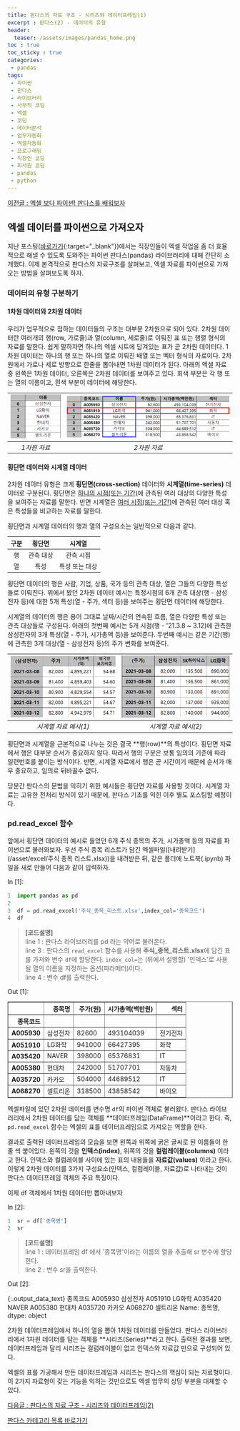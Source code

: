```yaml
---
title: 판다스의 자료 구조 - 시리즈와 데이터프레임(1)
excerpt : 판다스(2) - 데이터의 유형
header:
  teaser: /assets/images/pandas_home.png
toc : true
toc_sticky : true
categories: 
 - pandas
tags:
 - 파이썬
 - 판다스
 - 라이브러리
 - 사무직 코딩
 - 엑셀
 - 코딩
 - 데이터분석
 - 업무자동화
 - 엑셀자동화
 - 프로그래밍
 - 직장인 코딩
 - 회사원 코딩
 - pandas
 - python
---
```


[이전글 : 엑셀 보다 파이썬! 판다스를 배워보자](/pandas/pandas1)


## 엑셀 데이터를 파이썬으로 가져오자

지난 포스팅([바로가기](https://maeng-gun.github.io/pandas/pandas1/){:target="_blank"})에서는 직장인들이 엑셀 작업을 좀 더 효율적으로
해낼 수 있도록 도와주는 파이썬 판다스(pandas) 라이브러리에 대해 간단히 소개했다. 이제 본격적으로 판다스의 자료구조를
살펴보고, 엑셀 자료를 파이썬으로 가져오는 방법을 살펴보도록 하자. 

### 데이터의 유형 구분하기 

#### 1차원 데이터와 2차원 데이터

우리가 업무적으로 접하는 데이터들의 구조는 대부분 2차원으로 되어 있다. 
2차원 데이터란 여러개의 행(row, 가로줄)과 열(column, 세로줄)로 이뤄진 표 또는 행렬 형식의 자료를 말한다. 
쉽게 말하자면 하나의 엑셀 시트에 담겨있는 표가 곧 2차원 데이터다. 
1차원 데이터는 하나의 행 또는 하나의 열로 이뤄진 배열 또는 벡터 형식의 자료이다. 
2차원에서 가로나 세로 방향으로 한줄을 뽑아내면 1차원 데이터가 된다. 아래의 엑셀 자료 중 왼쪽은 1차원 데이터, 오른쪽은 2차원 데이터를 보여주고 있다. 
회색 부분은 각 행 또는 열의 이름이고, 흰색 부분이 데이터에 해당한다. 
  
|![pandas_2_1](/assets/images/pandas_2_1.png)|![pandas_2_2](/assets/images/pandas_2_2.png)|
|:---:|:---:|
|_1차원 자료_|_2차원 자료_|  

#### 횡단면 데이터와 시계열 데이터

2차원 데이터 유형은 크게 **횡단면(cross-section)** 데이터와 **시계열(time-series)** 데이터로 구분된다. 
횡단면은 <u>하나의 시점(또는 기간)</u>에 관측된 여러 대상의 다양한 특성을 보여주는 자료를 말한다. 
반면 시계열은 <u>여러 시점(또는 기간)</u>에 관측된 여러 대상 혹은 특성들을 비교하는 자료를 말한다.

횡단면과 시계열 데이터의 행과 열의 구성요소는 일반적으로 다음과 같다.

| 구분 | 횡단면 | 시계열 |   
|:---:|:---:|:---:|
| 행 | 관측 대상 | 관측 시점 |   
| 열 | 특성 | 특성 또는 대상 |  

횡단면 데이터의 행은 사람, 기업, 상품, 국가 등의 관측 대상, 열은 그들의 다양한 특성들로 이뤄진다. 위에서 봤던
2차원 데이터 예시는 특정시점의 6개 관측 대상(행 - 삼성전자 등)에 대한 5개 특성(열 - 주가, 섹터 등)을 보여주는
횡단면 데이터에 해당한다.

시계열의 데이터의 행은 용어 그대로 날짜/시간의 연속된 흐름, 열은 다양한 특성 또는 관측 대상들로 구성된다. 
아래의 첫번째 예시는 5개 시점(행 - '21.3.8 ~ 3.12)에 관측한 삼성전자의 3개 특성(열 - 주가, 시가총액 등)을
보여준다. 두번째 예시는 같은 기간(행)에 관측한 3개 대상(열 - 삼성전자 등)의 주가 변화를 보여준다.

|![pandas_2_3](/assets/images/pandas_2_3.png)|![pandas_2_4](/assets/images/pandas_2_4.png)|
|:---:|:---:|
|_시계열 자료 예시(1)_|_시계열 자료 예시(2)_|  

횡단면과 시계열을 근본적으로 나누는 것은 결국 **행(row)**의 특성이다. 횡단면 자료에서 행은 대부분 순서가
중요하지 않다. 따라서 행의 구분은 보통 임의의 기준에 따라 일련번호를 붙이는 방식이다. 반면, 시계열 자료에서
행은 곧 시간이기 때문에 순서가 매우 중요하고, 임의로 뒤바꿀수 없다.

당분간 판다스의 문법을 익히기 위한 예시들은 횡단면 자료를 사용할 것이다. 시계열 자료는 고유한 전처리 방식이
있기 때문에, 판다스 기초를 익힌 이후 별도 포스팅할 예정이다.

### pd.read_excel 함수

앞에서 횡단면 데이터의 예시로 들었던 6개 주식 종목의 주가, 시가총액 등의 자료를 파이썬으로 불러와보자. 우선 주식 종목 리스트가 담긴 엑셀파일([내려받기](/asset/excel/주식 종목 리스트.xlsx))을 내려받은 뒤, 같은 폴더에 노트북(.ipynb) 파일을 새로 만들어 다음과 같이 입력하자. 

<div class="prompt input_prompt">
In&nbsp;[1]:
</div>

```python
1  import pandas as pd
2 
3  df = pd.read_excel('주식_종목_리스트.xlsx',index_col='종목코드')
4  df
```

> **[코드설명]**  
> line 1 : 판다스 라이브러리를 pd 라는 약어로 불러온다.  
> line 3 : 판다스의 `read_excel` 함수를 사용해 **주식_종목_리스트.xlsx**에 담긴 표를 가져와 변수 `df`에 할당한다. `index_col=`는 (뒤에서 설명할) '인덱스'로 사용될 열의 이름을 지정하는 옵션(파라메터)이다.     
> line 4 : 변수 df를 출력한다.

<div class="prompt output_prompt">
Out&nbsp;[1]:
</div>




<div markdown="0">
<div>
<style scoped>
    .dataframe tbody tr th:only-of-type {
        vertical-align: middle;
    }

    .dataframe tbody tr th {
        vertical-align: top;
    }

    .dataframe thead th {
        text-align: right;
    }
</style>
<table border="1" class="dataframe">
  <thead>
    <tr style="text-align: right;">
      <th></th>
      <th>종목명</th>
      <th>주가(원)</th>
      <th>시가총액(백만원)</th>
      <th>섹터</th>
    </tr>
    <tr>
      <th>종목코드</th>
      <th></th>
      <th></th>
      <th></th>
      <th></th>
    </tr>
  </thead>
  <tbody>
    <tr>
      <th>A005930</th>
      <td>삼성전자</td>
      <td>82600</td>
      <td>493104039</td>
      <td>전기전자</td>
    </tr>
    <tr>
      <th>A051910</th>
      <td>LG화학</td>
      <td>941000</td>
      <td>66427395</td>
      <td>화학</td>
    </tr>
    <tr>
      <th>A035420</th>
      <td>NAVER</td>
      <td>398000</td>
      <td>65376831</td>
      <td>IT</td>
    </tr>
    <tr>
      <th>A005380</th>
      <td>현대차</td>
      <td>242000</td>
      <td>51707701</td>
      <td>자동차</td>
    </tr>
    <tr>
      <th>A035720</th>
      <td>카카오</td>
      <td>504000</td>
      <td>44689512</td>
      <td>IT</td>
    </tr>
    <tr>
      <th>A068270</th>
      <td>셀트리온</td>
      <td>318500</td>
      <td>43858542</td>
      <td>바이오</td>
    </tr>
  </tbody>
</table>
</div>
</div>




엑셀파일에 있던 2차원 데이터를 변수명 `df`의 파이썬 객체로 불러왔다. 판다스 라이브러리에서 2차원 데이터를 담는 객체를 **데이터프레임(DataFrame)**이라고 한다. 즉, `pd.read_excel` 함수는 엑셀의 표를 데이터프레임으로 가져오는 역할을 한다.

결과로 출력된 데이터프레임의 모습을 보면 왼쪽과 위쪽에 굵은 글씨로 된 이름들이 한줄 씩 붙어있다. 왼쪽의 것을 **인덱스(index)**, 위쪽의 것을 **컬럼레이블(columns)** 이라고 한다. 인덱스와 컬럼레이블 사이에 있는 표의 내용들을 **자료값(values)** 이라고 한다. 이렇게 2차원 데이터를 3가지 구성요소(인덱스, 컬럼레이블, 자료값)로 나타내는 것이 판다스 데이터프레임 객체의 주요 특징이다.

이제 df 객체에서 1차원 데이터만 뽑아내보자

<div class="prompt input_prompt">
In&nbsp;[2]:
</div>

```python
1  sr = df['종목명']
2  sr
```

> **[코드설명]**  
> line 1 : 데이터프레임 df 에서 '종목명'이라는 이름의 열을 추출해 sr 변수에 할당한다.  
> line 2 : 변수 sr을 출력한다.


<div class="prompt output_prompt">
Out&nbsp;[2]:
</div>




{:.output_data_text}
    종목코드
    A005930     삼성전자
    A051910     LG화학
    A035420    NAVER
    A005380      현대차
    A035720      카카오
    A068270     셀트리온
    Name: 종목명, dtype: object




2차원 데이터프레임에서 하나의 열을 뽑아 1차원 데이터를 만들었다. 판다스 라이브러리에서 1차원 데이터를 담는 객체를 **시리즈(Series)**라고 한다. 출력된 결과를 보면, 데이터프레임과 달리 시리즈는 컬럼레이블이 없고 인덱스와 자료값 만으로 구성되어 있다. 

엑셀의 표를 가공해서 만든 데이터프레임과 시리즈는 판다스의 핵심이 되는 자료형이다. 이 2가지 자료형이 갖는 기능을 익히는 것만으로도 엑셀 업무의 상당 부분을 대체할 수 있다.





[다음글 : 판다스의 자료 구조 - 시리즈와 데이터프레임(2)](/pandas/pandas3)

[판다스 카테고리 목록 바로가기](/pandas) 


